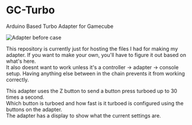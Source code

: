 # GC-Turbo
Arduino Based Turbo Adapter for Gamecube

![Adapter before case](/Images/20210128_204830.jpg)

This repository is currently just for hosting the files I had for making my adapter.  If you want to make your own, you'll have to figure it out based on what's here.  
It also doesnt want to work unless it's a controller -> adapter -> console setup. Having anything else between in the chain prevents it from working correctly.

This adapter uses the Z button to send a button press turboed up to 30 times a second.  
Which button is turboed and how fast is it turboed is configured using the buttons on the adapter.  
The adapter has a display to show what the current settings are.